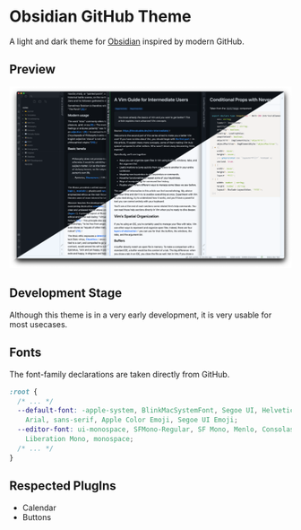 # Obsidian GitHub Theme
A light and dark theme for [Obsidian](https://obsidian.md) inspired by modern GitHub.

## Preview
![](screenshot.png)

## Development Stage
Although this theme is in a very early development, it is very usable for most usecases.

## Fonts
The font-family declarations are taken directly from GitHub.

```css
:root {
  /* ... */
  --default-font: -apple-system, BlinkMacSystemFont, Segoe UI, Helvetica,
    Arial, sans-serif, Apple Color Emoji, Segoe UI Emoji;
  --editor-font: ui-monospace, SFMono-Regular, SF Mono, Menlo, Consolas,
    Liberation Mono, monospace;
  /* ... */
}
```

## Respected PlugIns
- Calendar
- Buttons
